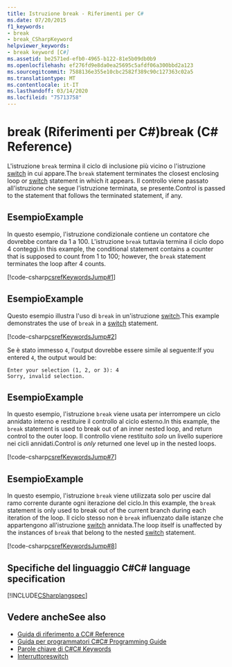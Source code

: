 ```yaml
---
title: Istruzione break - Riferimenti per C#
ms.date: 07/20/2015
f1_keywords:
- break
- break_CSharpKeyword
helpviewer_keywords:
- break keyword [C#]
ms.assetid: be2571ed-efb0-4965-b122-81e5b09db0b9
ms.openlocfilehash: ef276fd9e8da0ea25695c5afdf06a300bbd2a123
ms.sourcegitcommit: 7588136e355e10cbc2582f389c90c127363c02a5
ms.translationtype: MT
ms.contentlocale: it-IT
ms.lasthandoff: 03/14/2020
ms.locfileid: "75713758"
---
```

# <a name="break-c-reference"></a><span data-ttu-id="076e1-102">break (Riferimenti per C#)</span><span class="sxs-lookup"><span data-stu-id="076e1-102">break (C# Reference)</span></span>

<span data-ttu-id="076e1-103">L'istruzione `break` termina il ciclo di inclusione più vicino o l'istruzione [switch](./switch.md) in cui appare.</span><span class="sxs-lookup"><span data-stu-id="076e1-103">The `break` statement terminates the closest enclosing loop or [switch](./switch.md) statement in which it appears.</span></span> <span data-ttu-id="076e1-104">Il controllo viene passato all'istruzione che segue l'istruzione terminata, se presente.</span><span class="sxs-lookup"><span data-stu-id="076e1-104">Control is passed to the statement that follows the terminated statement, if any.</span></span>

## <a name="example"></a><span data-ttu-id="076e1-105">Esempio</span><span class="sxs-lookup"><span data-stu-id="076e1-105">Example</span></span>

<span data-ttu-id="076e1-106">In questo esempio, l'istruzione condizionale contiene un contatore che dovrebbe contare da 1 a 100. L'istruzione `break` tuttavia termina il ciclo dopo 4 conteggi.</span><span class="sxs-lookup"><span data-stu-id="076e1-106">In this example, the conditional statement contains a counter that is supposed to count from 1 to 100; however, the `break` statement terminates the loop after 4 counts.</span></span>

[!code-csharp[csrefKeywordsJump#1](~/samples/snippets/csharp/VS_Snippets_VBCSharp/csrefKeywordsJump/CS/csrefKeywordsJump.cs#1)]

## <a name="example"></a><span data-ttu-id="076e1-107">Esempio</span><span class="sxs-lookup"><span data-stu-id="076e1-107">Example</span></span>

<span data-ttu-id="076e1-108">Questo esempio illustra l'uso di `break` in un'istruzione [switch](./switch.md).</span><span class="sxs-lookup"><span data-stu-id="076e1-108">This example demonstrates the use of `break` in a [switch](./switch.md) statement.</span></span>

[!code-csharp[csrefKeywordsJump#2](~/samples/snippets/csharp/VS_Snippets_VBCSharp/csrefKeywordsJump/CS/csrefKeywordsJump.cs#2)]

<span data-ttu-id="076e1-109">Se è stato immesso `4`, l'output dovrebbe essere simile al seguente:</span><span class="sxs-lookup"><span data-stu-id="076e1-109">If you entered `4`, the output would be:</span></span>

```console
Enter your selection (1, 2, or 3): 4
Sorry, invalid selection.
```

## <a name="example"></a><span data-ttu-id="076e1-110">Esempio</span><span class="sxs-lookup"><span data-stu-id="076e1-110">Example</span></span>

<span data-ttu-id="076e1-111">In questo esempio, l'istruzione `break` viene usata per interrompere un ciclo annidato interno e restituire il controllo al ciclo esterno.</span><span class="sxs-lookup"><span data-stu-id="076e1-111">In this example, the `break` statement is used to break out of an inner nested loop, and return control to the outer loop.</span></span> <span data-ttu-id="076e1-112">Il controllo viene restituito _solo_ un livello superiore nei cicli annidati.</span><span class="sxs-lookup"><span data-stu-id="076e1-112">Control is _only_ returned one level up in the nested loops.</span></span>

[!code-csharp[csrefKeywordsJump#7](~/samples/snippets/csharp/VS_Snippets_VBCSharp/csrefKeywordsJump/CS/csrefKeywordsJump.cs#7)]

## <a name="example"></a><span data-ttu-id="076e1-113">Esempio</span><span class="sxs-lookup"><span data-stu-id="076e1-113">Example</span></span>

<span data-ttu-id="076e1-114">In questo esempio, l'istruzione `break` viene utilizzata solo per uscire dal ramo corrente durante ogni iterazione del ciclo.</span><span class="sxs-lookup"><span data-stu-id="076e1-114">In this example, the `break` statement is only used to break out of the current branch during each iteration of the loop.</span></span> <span data-ttu-id="076e1-115">Il ciclo stesso non è `break` influenzato dalle istanze che appartengono all'istruzione [switch](./switch.md) annidata.</span><span class="sxs-lookup"><span data-stu-id="076e1-115">The loop itself is unaffected by the instances of `break` that belong to the nested [switch](./switch.md) statement.</span></span>

[!code-csharp[csrefKeywordsJump#8](~/samples/snippets/csharp/VS_Snippets_VBCSharp/csrefKeywordsJump/CS/csrefKeywordsJump.cs#8)]

## <a name="c-language-specification"></a><span data-ttu-id="076e1-116">Specifiche del linguaggio C#</span><span class="sxs-lookup"><span data-stu-id="076e1-116">C# language specification</span></span>

[!INCLUDE[CSharplangspec](~/includes/csharplangspec-md.md)]

## <a name="see-also"></a><span data-ttu-id="076e1-117">Vedere anche</span><span class="sxs-lookup"><span data-stu-id="076e1-117">See also</span></span>

- [<span data-ttu-id="076e1-118">Guida di riferimento a C</span><span class="sxs-lookup"><span data-stu-id="076e1-118">C# Reference</span></span>](../index.md)
- [<span data-ttu-id="076e1-119">Guida per programmatori C#</span><span class="sxs-lookup"><span data-stu-id="076e1-119">C# Programming Guide</span></span>](../../programming-guide/index.md)
- [<span data-ttu-id="076e1-120">Parole chiave di C#</span><span class="sxs-lookup"><span data-stu-id="076e1-120">C# Keywords</span></span>](./index.md)
- [<span data-ttu-id="076e1-121">Interruttore</span><span class="sxs-lookup"><span data-stu-id="076e1-121">switch</span></span>](./switch.md)
